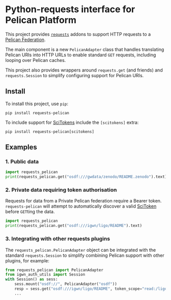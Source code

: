 # Python-requests interface for Pelican Platform

This project provides [`requests`](https://github.com/psf/requests) addons
to support HTTP requests to a [Pelican Federation](https://pelicanplatform.org/).

The main component is a new `PelicanAdapter` class that handles translating
Pelican URIs into HTTP URLs to enable standard `GET` requests, including
looping over Pelican caches.

This project also provides wrappers around `requests.get` (and friends) and
`requests.Session` to simplify configuring support for Pelican URIs.

## Install

To install this project, use `pip`:

```shell
pip install requests-pelican
```

To include support for [SciTokens](https://scitokens.org/)
include the `[scitokens]` extra:

```shell
pip install requests-pelican[scitokens]
```

## Examples

### 1. Public data

```python
import requests_pelican
print(requests_pelican.get("osdf:///gwdata/zenodo/README.zenodo").text)
```

### 2. Private data requiring token authorisation

Requests for data from a Private Pelican federation require a Bearer token.
`requests-pelican` will attempt to automatically discover a valid
[SciToken](https://scitokens.org/) before `GET`ting the data.

```python
import requests_pelican
print(requests_pelican.get("osdf:///igwn/ligo/README").text)
```

### 3. Integrating with other requests plugins

The `requests_pelican.PelicanAdapter` object can be integrated with the
standard `requests.Session` to simplify combining Pelican support with other
plugins, for example:

```python
from requests_pelican import PelicanAdapter
from igwn_auth_utils import Session
with Session() as sess:
    sess.mount("osdf://", PelicanAdapter("osdf"))
    resp = sess.get("osdf:///igwn/ligo/README", token_scope="read:/ligo")
    ...
```
